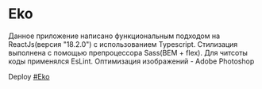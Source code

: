# Eko

Данное приложение написано функциональным подходом на ReactJs(версия "18.2.0") с использованием Typescript. 
Стилизация выполнена с помощью препроцессора Sass(BEM + flex).
Для читсоты коды применялся EsLint.
Оптимизация изображений - Adobe Photoshop

Deploy [#Eko](https://fominnv.github.io/eko/)
